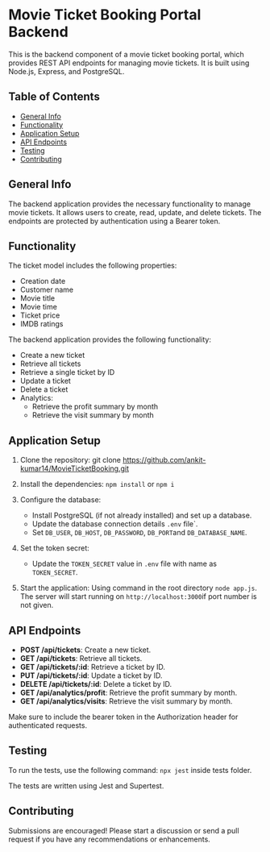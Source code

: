 # Movie Ticket Booking Portal Backend

This is the backend component of a movie ticket booking portal, which provides REST API endpoints for managing movie tickets. It is built using Node.js, Express, and PostgreSQL.

## Table of Contents

- [General Info](#general-info)
- [Functionality](#functionality)
- [Application Setup](#application-setup)
- [API Endpoints](#api-endpoints)
- [Testing](#testing)
- [Contributing](#contributing)

## General Info

The backend application provides the necessary functionality to manage movie tickets. It allows users to create, read, update, and delete tickets. The endpoints are protected by authentication using a Bearer token.

## Functionality

The ticket model includes the following properties:

- Creation date
- Customer name
- Movie title
- Movie time
- Ticket price
- IMDB ratings

The backend application provides the following functionality:

- Create a new ticket
- Retrieve all tickets
- Retrieve a single ticket by ID
- Update a ticket
- Delete a ticket
- Analytics:
  - Retrieve the profit summary by month
  - Retrieve the visit summary by month

## Application Setup

1. Clone the repository: git clone <https://github.com/ankit-kumar14/MovieTicketBooking.git>
2. Install the dependencies: `npm install` or `npm i`

3. Configure the database:
   - Install PostgreSQL (if not already installed) and set up a database.
   - Update the database connection details `.env` file`.
   - Set `DB_USER`, `DB_HOST`, `DB_PASSWORD`, `DB_PORT`and `DB_DATABASE_NAME`.

4. Set the token secret:
   - Update the `TOKEN_SECRET` value in `.env` file with name as `TOKEN_SECRET`.

5. Start the application: Using command in the root directory `node app.js`. The server will start running on `http://localhost:3000`if port number is not given.

## API Endpoints

- **POST /api/tickets**: Create a new ticket.
- **GET /api/tickets**: Retrieve all tickets.
- **GET /api/tickets/:id**: Retrieve a ticket by ID.
- **PUT /api/tickets/:id**: Update a ticket by ID.
- **DELETE /api/tickets/:id**: Delete a ticket by ID.
- **GET /api/analytics/profit**: Retrieve the profit summary by month.
- **GET /api/analytics/visits**: Retrieve the visit summary by month.

Make sure to include the bearer token in the Authorization header for authenticated requests.

## Testing

To run the tests, use the following command: `npx jest` inside tests folder.


The tests are written using Jest and Supertest.

## Contributing

Submissions are encouraged! Please start a discussion or send a pull request if you have any recommendations or enhancements.
